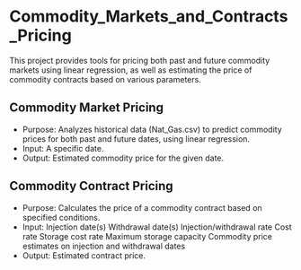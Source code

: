 # Commodity_Markets_and_Contracts_Pricing
This project provides tools for pricing both past and future commodity markets using linear regression, as well as estimating the price of commodity contracts based on various parameters.

## Commodity Market Pricing ##
* Purpose: Analyzes historical data (Nat_Gas.csv) to predict commodity prices for both past and future dates, using linear regression.
* Input: A specific date.
* Output: Estimated commodity price for the given date.

## Commodity Contract Pricing ##
* Purpose: Calculates the price of a commodity contract based on specified conditions.
* Input:
Injection date(s)
Withdrawal date(s)
Injection/withdrawal rate
Cost rate
Storage cost rate
Maximum storage capacity
Commodity price estimates on injection and withdrawal dates
* Output: Estimated contract price.
